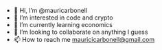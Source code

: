 - 👋 Hi, I’m @mauricarbonell
- 👀 I’m interested in code and crypto  
- 🌱 I’m currently learning economics
- 💞️ I’m looking to collaborate on anything I guess
- 📫 How to reach me mauricicarbonell@gmail.com

<!---
mauricarbonell/mauricarbonell is a ✨ special ✨ repository because its `README.md` (this file) appears on your GitHub profile.
You can click the Preview link to take a look at your changes.
--->
